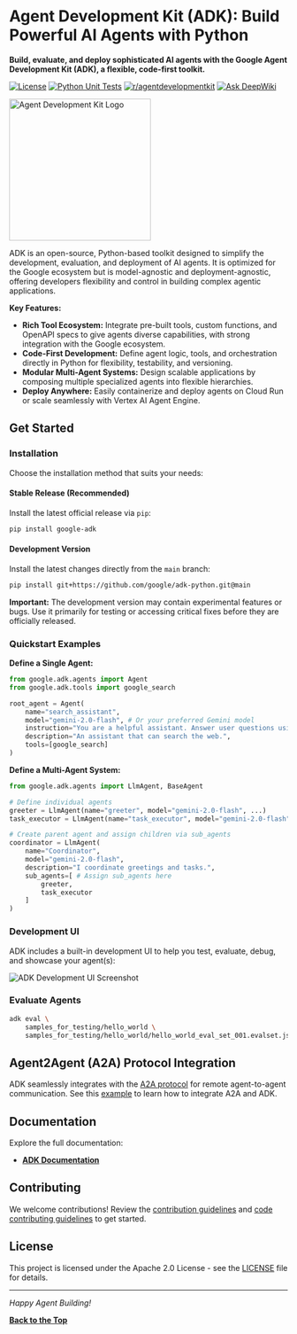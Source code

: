 # Agent Development Kit (ADK): Build Powerful AI Agents with Python

**Build, evaluate, and deploy sophisticated AI agents with the Google Agent Development Kit (ADK), a flexible, code-first toolkit.**

[![License](https://img.shields.io/badge/License-Apache_2.0-blue.svg)](LICENSE)
[![Python Unit Tests](https://github.com/google/adk-python/actions/workflows/python-unit-tests.yml/badge.svg)](https://github.com/google/adk-python/actions/workflows/python-unit-tests.yml)
[![r/agentdevelopmentkit](https://img.shields.io/badge/Reddit-r%2Fagentdevelopmentkit-FF4500?style=flat&logo=reddit&logoColor=white)](https://www.reddit.com/r/agentdevelopmentkit/)
[![Ask DeepWiki](https://deepwiki.com/badge.svg)](https://deepwiki.com/google/adk-python)

[<img src="https://raw.githubusercontent.com/google/adk-python/main/assets/agent-development-kit.png" width="256" alt="Agent Development Kit Logo"/>](https://github.com/google/adk-python)

ADK is an open-source, Python-based toolkit designed to simplify the development, evaluation, and deployment of AI agents.  It is optimized for the Google ecosystem but is model-agnostic and deployment-agnostic, offering developers flexibility and control in building complex agentic applications.

**Key Features:**

*   **Rich Tool Ecosystem:**  Integrate pre-built tools, custom functions, and OpenAPI specs to give agents diverse capabilities, with strong integration with the Google ecosystem.
*   **Code-First Development:** Define agent logic, tools, and orchestration directly in Python for flexibility, testability, and versioning.
*   **Modular Multi-Agent Systems:** Design scalable applications by composing multiple specialized agents into flexible hierarchies.
*   **Deploy Anywhere:** Easily containerize and deploy agents on Cloud Run or scale seamlessly with Vertex AI Agent Engine.

## Get Started

### Installation

Choose the installation method that suits your needs:

#### Stable Release (Recommended)

Install the latest official release via `pip`:

```bash
pip install google-adk
```

#### Development Version

Install the latest changes directly from the `main` branch:

```bash
pip install git+https://github.com/google/adk-python.git@main
```

**Important:** The development version may contain experimental features or bugs. Use it primarily for testing or accessing critical fixes before they are officially released.

### Quickstart Examples

**Define a Single Agent:**

```python
from google.adk.agents import Agent
from google.adk.tools import google_search

root_agent = Agent(
    name="search_assistant",
    model="gemini-2.0-flash", # Or your preferred Gemini model
    instruction="You are a helpful assistant. Answer user questions using Google Search when needed.",
    description="An assistant that can search the web.",
    tools=[google_search]
)
```

**Define a Multi-Agent System:**

```python
from google.adk.agents import LlmAgent, BaseAgent

# Define individual agents
greeter = LlmAgent(name="greeter", model="gemini-2.0-flash", ...)
task_executor = LlmAgent(name="task_executor", model="gemini-2.0-flash", ...)

# Create parent agent and assign children via sub_agents
coordinator = LlmAgent(
    name="Coordinator",
    model="gemini-2.0-flash",
    description="I coordinate greetings and tasks.",
    sub_agents=[ # Assign sub_agents here
        greeter,
        task_executor
    ]
)
```

### Development UI

ADK includes a built-in development UI to help you test, evaluate, debug, and showcase your agent(s):

<img src="https://raw.githubusercontent.com/google/adk-python/main/assets/adk-web-dev-ui-function-call.png" alt="ADK Development UI Screenshot"/>

### Evaluate Agents

```bash
adk eval \
    samples_for_testing/hello_world \
    samples_for_testing/hello_world/hello_world_eval_set_001.evalset.json
```

## Agent2Agent (A2A) Protocol Integration

ADK seamlessly integrates with the [A2A protocol](https://github.com/google-a2a/A2A/) for remote agent-to-agent communication. See this [example](https://github.com/a2aproject/a2a-samples/tree/main/samples/python/agents) to learn how to integrate A2A and ADK.

## Documentation

Explore the full documentation:

*   **[ADK Documentation](https://google.github.io/adk-docs/)**

## Contributing

We welcome contributions!  Review the [contribution guidelines](https://google.github.io/adk-docs/contributing-guide/) and [code contributing guidelines](./CONTRIBUTING.md) to get started.

## License

This project is licensed under the Apache 2.0 License - see the [LICENSE](LICENSE) file for details.

---

*Happy Agent Building!*

**[Back to the Top](https://github.com/google/adk-python)**